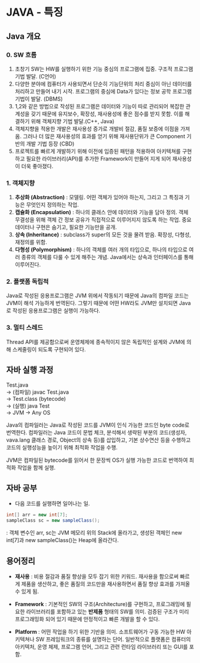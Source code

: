 # JAVA - 특징
## Java 개요
### 0. SW 흐름

1. 초창기 SW는 HW를 실행하기 위한 기능 중심의 프로그램에 집중. 구조적 프로그램 기법 발달. (C언어)
2. 다양한 분야에 컴퓨터가 사용되면서 단순히 기능단위의 처리 중심이 아닌 데이터를 처리하고 만들어 내기 시작. 프로그램의 중심에 Data가 있다는 정보 공학 프로그램 기법이 발달. (DBMS)
3. 1,2와 같은 방법으로 작성된 프로그램은 데이터와 기능이 따로 관리되어 복잡한 관계성을 갖기 때문에 유지보수, 확장성, 재사용성에 좋은 점수를 받지 못함. 이를 해결하기 위해 객체지향 기법 발달.(C++, Java)
4. 객체지향을 적용한 개발은 재사용성 증가로 개발비 절감, 품질 보증에 이점을 가져옴. 그러나 더 많은 재사용성의 효과를 얻기 위해 재사용단위가 큰 Component 기반의 개발 기법 등장 (CBD)
5. 프로젝트를 빠르게 개발하기 위해 이전에 입증된 패턴을 적용하여 아키텍쳐를 구현하고 필요한 라이브러리(API)를 추가한 Framework이 만들어 지게 되어 재사용성이 더욱 좋아졌다.

### 1. 객체지향

1. <b>추상화 (Abstraction)</b> : 모델링. 어떤 객체가 있어야 하는지, 그리고 그 특징과 기능은 무엇인지 정의하는 작업.
2. <b>캡슐화 (Encapsulation)</b> : 하나의 클래스 안에 데이터와 기능을 담아 정의. 객체 무결성을 위해 객체 간 정보 공유가 직접적으로 이루어지지 않도록 하는 작업. 중요 데이터나 구현은 숨기고, 필요한 기능만을 공개.
3. <b>상속 (Inheritance)</b> : subclass가 super의 모든 것을 물려 받음. 확장성, 다형성, 재정의를 위함.
4. <b>다형성 (Polymorphism)</b> : 하나의 객체를 여러 개의 타입으로, 하나의 타입으로 여러 종류의 객체를 다룰 수 있게 해주는 개념.  Java에서는 상속과 인터페이스를 통해 이루어진다.

### 2. 플랫폼 독립적

Java로 작성된 응용프로그램은 JVM 위에서 작동되기 때문에 Java의 컴파일 코드는 JVM이 해석 가능하게 번역된다. 그렇기 때문에 어떤 HW라도 JVM만 설치되면 Java로 작성된 응용프로그램은 실행이 가능하다.

### 3. 멀티 스레드

Thread API를 제공함으로써 운영체제에 종속적이지 않은 독립적인 설계와 JVM에 의해 스케줄링이 되도록 구현되어 있다.

  

## 자바 실행 과정
Test.java  
-> (컴파일) javac Test.java  
-> Test.class (bytecode)  
-> (실행) java Test  
-> JVM -> Any OS  

Java의 컴파일러는 Java로 작성된 코드를 JVM이 인식 가능한 코드인 byte code로 번역한다. 컴파일러는 Java 코드이 문법 체크, 분석해서 생략된 부분의 코드(생성자, vava.lang 클래스 경로, Object의 상속 등)를 삽입하고, 기본 상수연산 등을 수행하고 코드의 실행성능을 높이기 위해 최적화 작업을 수행.

JVM은 컴파일된 bytecode를 읽어서 한 문장씩 OS가 실행 가능한 코드로 번역하여 최적화 작업을 함께 실행.



## 자바 공부

- 다음 코드를 실행하면 일어나는 일.

```java
int[] arr = new int[7];
sampleClass sc = new sampleClass();
```

: 객체 변수인 arr, sc는 JVM 메모리 위의 Stack에 올라가고, 생성된 객체인 new int[7]과 new sampleClass()는 Heap에 올라간다.



## 용어정리

- <b>재사용</b> : 비용 절감과 품질 향상을 모두 잡기 위한 키워드. 재사용을 함으로써 빠르게 제품을 생산하고, 좋은 품질의 코드만을 재사용하면서 품질 향상 효과를 가져올 수 있게 됨.

- <b>Framework</b> : 기본적인 SW의 구조(Architecture)를 구현하고, 프로그래밍에 필요한 라이브러리를 포함하고 있는 <b>반제품</b> 형태의 SW를 의미. 검증된 구조가 미리 프로그래밍화 되어 있기 때문에 안정적이고 빠른 개발을 할 수 있다.

- <b>Platform</b> : 어떤 작업을 하기 위한 기반을 의미. 소프트웨어가 구동 가능한 HW 아키텍쳐나 SW 프레임워크의 종류를 설명하는 단어. 일반적으로 플랫폼은 컴퓨터의 아키텍처, 운영 체제, 프로그램 언어, 그리고 관련 런타임 라이브러리 또는 GUI를 포함.

